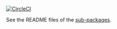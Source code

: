 [![CircleCI](https://circleci.com/gh/activeviam/browser-based-export.svg?style=svg&circle-token=86ac460e7b93ebc57f3de6b1aa0ffd9a9de80fa9)](https://circleci.com/gh/activeviam/browser-based-export)

See the README files of the [sub-packages](packages).
